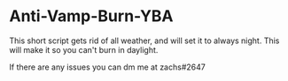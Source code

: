 # Anti-Vamp-Burn-YBA
This short script gets rid of all weather, and will set it to always night. This will make it so you can't burn in daylight. 

If there are any issues you can dm me at 
zachs#2647
